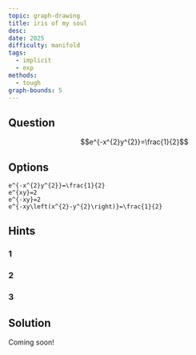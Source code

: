```yaml
---
topic: graph-drawing
title: iris of my soul
desc: 
date: 2025
difficulty: manifold
tags:
  - implicit
  - exp
methods:
  - tough
graph-bounds: 5
---
```



## Question
```math
e^{-x^{2}y^{2}}=\frac{1}{2}
```


## Options
```desmos
e^{-x^{2}y^{2}}=\frac{1}{2}
e^{xy}=2
e^{-xy}=2
e^{-xy\left(x^{2}-y^{2}\right)}=\frac{1}{2}
```


## Hints

### 1

### 2

### 3


## Solution

Coming soon!
